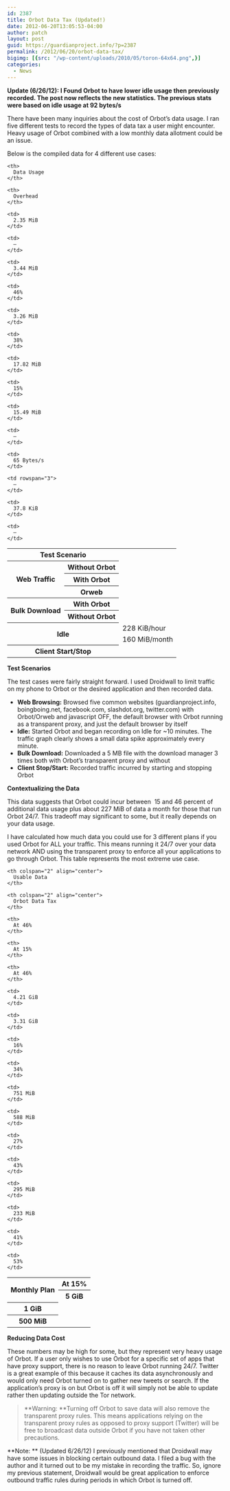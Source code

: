```yaml
---
id: 2387
title: Orbot Data Tax (Updated!)
date: 2012-06-20T13:05:53-04:00
author: patch
layout: post
guid: https://guardianproject.info/?p=2387
permalink: /2012/06/20/orbot-data-tax/
bigimg: [{src: "/wp-content/uploads/2010/05/toron-64x64.png",}]
categories:
  - News
---
```

**Update (6/26/12): I Found Orbot to have lower idle usage then previously recorded. The post now reflects the new statistics. The previous stats were based on idle usage at 92 bytes/s**

There have been many inquiries about the cost of Orbot’s data usage. I ran five different tests to record the types of data tax a user might encounter. Heavy usage of Orbot combined with a low monthly data allotment could be an issue.

Below is the compiled data for 4 different use cases:

<table align="center">
  <tr>
    <th colspan="2" align="center" valign="middle">
      Test Scenario
    </th>
    
    <th>
      Data Usage
    </th>
    
    <th>
      Overhead
    </th>
  </tr>
  
  <tr>
    <th rowspan="4" valign="middle">
      Web Traffic
    </th>
  </tr>
  
  <tr>
    <th>
      Without Orbot
    </th>
    
    <td>
      2.35 MiB
    </td>
    
    <td>
      —
    </td>
  </tr>
  
  <tr>
    <th>
      With Orbot
    </th>
    
    <td>
      3.44 MiB
    </td>
    
    <td>
      46%
    </td>
  </tr>
  
  <tr>
    <th>
      Orweb
    </th>
    
    <td>
      3.26 MiB
    </td>
    
    <td>
      38%
    </td>
  </tr>
  
  <tr>
    <th rowspan="3" valign="middle">
      Bulk Download
    </th>
  </tr>
  
  <tr>
    <th>
      With Orbot
    </th>
    
    <td>
      17.82 MiB
    </td>
    
    <td>
      15%
    </td>
  </tr>
  
  <tr>
    <th>
      Without Orbot
    </th>
    
    <td>
      15.49 MiB
    </td>
    
    <td>
      —
    </td>
  </tr>
  
  <tr>
    <th rowspan="3" colspan="2" valign="middle">
      Idle
    </th>
    
    <td>
      65 Bytes/s
    </td>
    
    <td rowspan="3">
      —
    </td>
  </tr>
  
  <tr>
    <td>
      228 KiB/hour
    </td>
  </tr>
  
  <tr>
    <td>
      160 MiB/month
    </td>
  </tr>
  
  <tr>
    <th colspan="2" valign="middle">
      Client Start/Stop
    </th>
    
    <td>
      37.8 KiB
    </td>
    
    <td>
      —
    </td>
  </tr>
</table>

**Test Scenarios**

The test cases were fairly straight forward. I used Droidwall to limit traffic on my phone to Orbot or the desired application and then recorded data.

  * **Web Browsing:** Browsed five common websites (guardianproject.info, boingboing.net, facebook.com, slashdot.org, twitter.com) with Orbot/Orweb and javascript OFF, the default browser with Orbot running as a transparent proxy, and just the default browser by itself
  * **Idle:** Started Orbot and began recording on Idle for ~10 minutes. The traffic graph clearly shows a small data spike approximately every minute.
  * **Bulk Download:** Downloaded a 5 MB file with the download manager 3 times both with Orbot’s transparent proxy and without
  * **Client Stop/Start:** Recorded traffic incurred by starting and stopping Orbot

**Contextualizing the Data**

This data suggests that Orbot could incur between  15 and 46 percent of additional data usage plus about 227 MiB of data a month for those that run Orbot 24/7. This tradeoff may significant to some, but it really depends on your data usage.

I have calculated how much data you could use for 3 different plans if you used Orbot for ALL your traffic. This means running it 24/7 over your data network AND using the transparent proxy to enforce all your applications to go through Orbot. This table represents the most extreme use case.

<table align="center">
  <tr>
    <th rowspan="3" align="center">
      Monthly Plan
    </th>
    
    <th colspan="2" align="center">
      Usable Data
    </th>
    
    <th colspan="2" align="center">
      Orbot Data Tax
    </th>
  </tr>
  
  <tr>
    <th>
      At 15%
    </th>
    
    <th>
      At 46%
    </th>
    
    <th>
      At 15%
    </th>
    
    <th>
      At 46%
    </th>
  </tr>
  
  <tr>
    <th>
      5 GiB
    </th>
    
    <td>
      4.21 GiB
    </td>
    
    <td>
      3.31 GiB
    </td>
    
    <td>
      16%
    </td>
    
    <td>
      34%
    </td>
  </tr>
  
  <tr>
    <th>
      1 GiB
    </th>
    
    <td>
      751 MiB
    </td>
    
    <td>
      588 MiB
    </td>
    
    <td>
      27%
    </td>
    
    <td>
      43%
    </td>
  </tr>
  
  <tr>
    <th>
      500 MiB
    </th>
    
    <td>
      295 MiB
    </td>
    
    <td>
      233 MiB
    </td>
    
    <td>
      41%
    </td>
    
    <td>
      53%
    </td>
  </tr>
</table>

**Reducing Data Cost**

These numbers may be high for some, but they represent very heavy usage of Orbot. If a user only wishes to use Orbot for a specific set of apps that have proxy support, there is no reason to leave Orbot running 24/7. Twitter is a great example of this because it caches its data asynchronously and would only need Orbot turned on to gather new tweets or search. If the application’s proxy is on but Orbot is off it will simply not be able to update rather then updating outside the Tor network.

> **Warning: **Turning off Orbot to save data will also remove the transparent proxy rules. This means applications relying on the transparent proxy rules as opposed to proxy support (Twitter) will be free to broadcast data outside Orbot if you have not taken other precautions.

**Note: ** (Updated 6/26/12) I previously mentioned that Droidwall may have some issues in blocking certain outbound data. I filed a bug with the author and it turned out to be my mistake in recording the traffic. So, ignore my previous statement, Droidwall would be great application to enforce outbound traffic rules during periods in which Orbot is turned off.